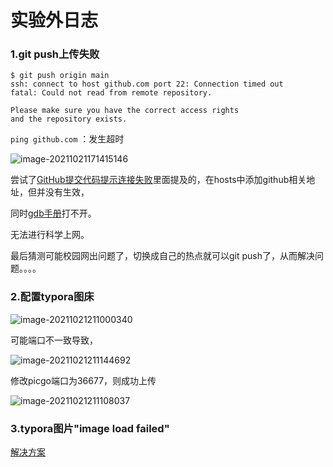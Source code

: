 # 实验外日志

### 1.git push上传失败

```
$ git push origin main
ssh: connect to host github.com port 22: Connection timed out
fatal: Could not read from remote repository.

Please make sure you have the correct access rights
and the repository exists.
```

`ping github.com`  ：发生超时

![image-20211021171415146](https://gitee.com/junchao-ustc/picture/raw/master/img/20211021211927.png)

尝试了[GitHub提交代码提示连接失败](https://delpast.com/post/POSTTB_9ce693cebc864789ba0748aeeb227b76)里面提及的，在hosts中添加github相关地址，但并没有生效，

同时[gdb手册](chrome-extension://chphlpgkkbolifaimnlloiipkdnihall/onetab.html)打不开。

无法进行科学上网。

最后猜测可能校园网出问题了，切换成自己的热点就可以git push了，从而解决问题。。。。

### 2.配置typora图床

![image-20211021211000340](https://gitee.com/junchao-ustc/picture/raw/master/img/20211021212010.png)

可能端口不一致导致，

![image-20211021211144692](https://gitee.com/junchao-ustc/picture/raw/master/img/20211021212424.png)

修改picgo端口为36677，则成功上传

![image-20211021211108037](https://gitee.com/junchao-ustc/picture/raw/master/img/image-20211021211108037.png)

### 3.typora图片"image load failed"

[解决方案](https://www.cnblogs.com/JiangLiHong/p/14861166.html)
